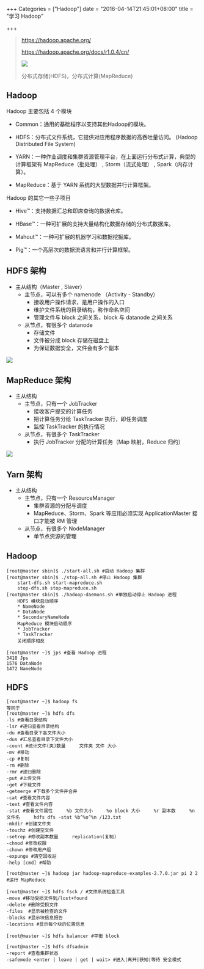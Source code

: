 +++
Categories = ["Hadoop"]
date = "2016-04-14T21:45:01+08:00"
title = "学习 Hadoop"

+++

<!--more-->

> https://hadoop.apache.org/
>
> https://hadoop.apache.org/docs/r1.0.4/cn/
>
> ![](/uploads/hadoop-core.png)
>
> 分布式存储(HDFS)，分布式计算(MapReduce)

## Hadoop
Hadoop 主要包括 4 个模块

* Common：通用的基础程序以支持其他Hadoop的模块。

* HDFS：分布式文件系统，它提供对应用程序数据的高吞吐量访问。     (Hadoop Distributed File System)

* YARN：一种作业调度和集群资源管理平台，在上面运行分布式计算，典型的计算框架有 MapReduce（批处理） , Storm（流式处理） , Spark（内存计算）。

* MapReduce：基于 YARN 系统的大型数据并行计算框架。

Hadoop 的其它一些子项目

* Hive™：支持数据汇总和即席查询的数据仓库。

* HBase™：一种可扩展的支持大量结构化数据存储的分布式数据库。

* Mahout™：一种可扩展的机器学习和数据挖掘库。

* Pig™：一个高层次的数据流语言和并行计算框架。

## HDFS 架构
* 主从结构（Master , Slaver）
  * 主节点，可以有多个 namenode （Activity - Standby）
      * 接收用户操作请求，是用户操作的入口
      * 维护文件系统的目录结构，称作命名空间
      * 管理文件与 block 之间关系，block 与 datanode 之间关系
  * 从节点，有很多个 datanode
      * 存储文件
      * 文件被分成 block 存储在磁盘上
      * 为保证数据安全，文件会有多个副本

![](/uploads/hadoop-hdfs.png)

## MapReduce 架构
* 主从结构
  * 主节点，只有一个 JobTracker
      * 接收客户提交的计算任务
      * 把计算任务分给 TaskTracker 执行，即任务调度
      * 监控 TaskTracker 的执行情况
  * 从节点，有很多个 TaskTracker
      * 执行 JobTracker 分配的计算任务（Map 映射，Reduce 归约）

![](/uploads/hadoop-mapreduce.png)

## Yarn 架构
* 主从结构
  * 主节点，只有一个 ResourceManager
      * 集群资源的分配与调度
      * MapReduce、Storm、Spark 等应用必须实现 ApplicationMaster 接口才能被 RM 管理
  * 从节点，有很多个 NodeManager
      * 单节点资源的管理

## Hadoop
```
[root@master sbin]$ ./start-all.sh #启动 Hadoop 集群
[root@master sbin]$ ./stop-all.sh #停止 Hadoop 集群
    start-dfs.sh start-mapreduce.sh
    stop-dfs.sh stop-mapreduce.sh
[root@master sbin]$ ./hadoop-daemons.sh #单独启动停止 Hadoop 进程
    HDFS 模块启动顺序
    * NameNode
    * DataNode
    * SecondaryNameNode
    MapReduce 模块启动顺序
    * JobTracker
    * TaskTracker
    关闭顺序相反

[root@master ~]$ jps #查看 Hadoop 进程
3418 Jps
1576 DataNode
1472 NameNode
```

## HDFS
```
[root@master ~]$ hadoop fs
等同于
[root@master ~]$ hdfs dfs
-ls #查看目录结构
-lsr #递归查看目录结构
-du #查看目录下各文件大小
-dus #汇总查看目录下文件大小
-count #统计文件(夹)数量     文件夹 文件 大小
-mv #移动
-cp #复制
-rm #删除
-rmr #递归删除
-put #上传文件
-get #下载文件
-getmerge #下载多个文件并合并
-cat #查看文件内容
-text #查看文件内容
-stat #查看文件属性     %b 文件大小     %o block 大小     %r 副本数     %n 文件名     hdfs dfs -stat %b^%o^%n /123.txt
-mkdir #创建文件夹
-touchz #创建空文件
-setrep #修改副本数量     replication(复制)
-chmod #修改权限
-chown #修改用户组
-expunge #清空回收站
-help [cmd] #帮助

[root@master ~]$ hadoop jar hadoop-mapreduce-examples-2.7.0.jar pi 2 2 #运行 MapReduce

[root@master ~]$ hdfs fsck / #文件系统检查工具
-move #移动受损文件到/lost+found
-delete	#删除受损文件
-files	#显示被检查的文件
-blocks	#显示块信息报告
-locations #显示每个块的位置信息

[root@master ~]$ hdfs balancer #平衡 block

[root@master ~]$ hdfs dfsadmin
-report #查看集群状态
-safemode <enter | leave | get | wait> #进入|离开|获知|等待 安全模式
```